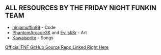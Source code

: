 ## ALL RESOURCES BY THE FRIDAY NIGHT FUNKIN TEAM

- [ninjamuffin99](https://twitter.com/ninja_muffin99) - Code
- [PhantomArcade3K](https://twitter.com/phantomarcade3k) and [Evilsk8r](https://twitter.com/evilsk8r) - Art
- [Kawaisprite](https://twitter.com/kawaisprite) - Songs

[Official FNF GitHub Source Repo Linked Right Here](https://github.com/ninjamuffin99/Funkin)
